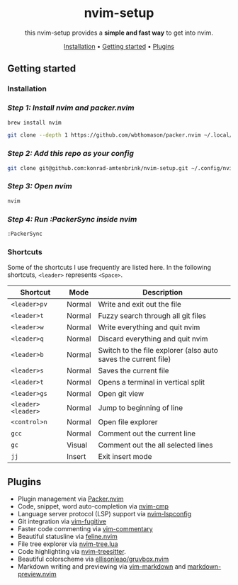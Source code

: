<!-- markdownlint-configure-file {
  "MD013": {
    "code_blocks": false,
    "tables": false
  },
  "MD033": false,
  "MD041": false
} -->

<div align="center">

# nvim-setup

this nvim-setup provides a **simple and fast way** to get into nvim.

[Installation](#installation) • 
[Getting started](#getting-started) • 
[Plugins](#plugins)

</div>

## Getting started
### Installation

### *Step 1: Install nvim and packer.nvim*

```sh
brew install nvim
```

```sh
git clone --depth 1 https://github.com/wbthomason/packer.nvim ~/.local/share/nvim/site/pack/packer/start/packer.nvim
```
### *Step 2: Add this repo as your config*

```sh
git clone git@github.com:konrad-amtenbrink/nvim-setup.git ~/.config/nvim
```

### *Step 3: Open nvim*

```sh
nvim
```

### *Step 4: Run :PackerSync inside nvim*

```sh
:PackerSync
```

### Shortcuts

Some of the shortcuts I use frequently are listed here. In the following shortcuts, `<leader>` represents `<Space>`.

| Shortcut          | Mode          | Description                                                              |
|-------------------|---------------|--------------------------------------------------------------------------|
| `<leader>pv`      | Normal        | Write and exit out the file                                              |
| `<leader>t`       | Normal        | Fuzzy search through all git files                                       |
| `<leader>w`       | Normal        | Write everything and quit nvim                                           |
| `<leader>q`       | Normal        | Discard everything and quit nvim                                         |
| `<leader>b`       | Normal        | Switch to the file explorer (also auto saves the current file)           |
| `<leader>s`       | Normal        | Saves the current file                                                   |
| `<leader>t`       | Normal        | Opens a terminal in vertical split                                       |
| `<leader>gs`      | Normal        | Open git view                                                            |
| `<leader><leader>`| Normal        | Jump to beginning of line                                                |
| `<control>n`      | Normal        | Open file explorer                                                       |
| `gcc`             | Normal        | Comment out the current line                                             |
| `gc`              | Visual        | Comment out the all selected lines                                       |
| `jj`              | Insert        | Exit insert mode                                                         |


## Plugins
+ Plugin management via [Packer.nvim](https://github.com/wbthomason/packer.nvim)
+ Code, snippet, word auto-completion via [nvim-cmp](https://github.com/hrsh7th/nvim-cmp)
+ Language server protocol (LSP) support via [nvim-lspconfig](https://github.com/neovim/nvim-lspconfig)
+ Git integration via [vim-fugitive](https://github.com/tpope/vim-fugitive)
+ Faster code commenting via [vim-commentary](https://github.com/tpope/vim-commentary)
+ Beautiful statusline via [feline.nvim](https://github.com/feline-nvim/feline.nvim)
+ File tree explorer via [nvim-tree.lua](https://github.com/kyazdani42/nvim-tree.lua)
+ Code highlighting via [nvim-treesitter](https://github.com/nvim-treesitter/nvim-treesitter).
+ Beautiful colorscheme via [ellisonleao/gruvbox.nvim](https://github.com/ellisonleao/gruvbox.nvim)
+ Markdown writing and previewing via [vim-markdown](https://github.com/preservim/vim-markdown) and [markdown-preview.nvim](https://github.com/iamcco/markdown-preview.nvim)
